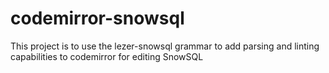 # codemirror-snowsql
This project is to use the lezer-snowsql grammar to add parsing and linting capabilities to codemirror for editing SnowSQL
